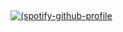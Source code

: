 ## 
[![(spotify-github-profile](https://spotify-github-profile.kittinanx.com/api/view.svg?uid=31smn5zku5b74o6btwufm3thrrsu&redirect=truehttps://spotify-github-profile.kittinanx.com/api/view.svg?uid=31smn5zku5b74o6btwufm3thrrsu&cover_image=true&theme=novatorem&show_offline=true&background_color=121212&interchange=true&bar_color=ffa6be&bar_color_cover=true)](https://github.com/kittinan/spotify-github-profile)


<!--
**mizuruiceo/mizuruiceo** is a ✨ _special_ ✨ repository because its `README.md` (this file) appears on your GitHub profile.

-->
